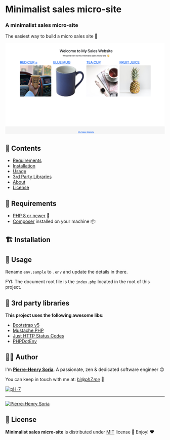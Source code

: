 # Minimalist sales micro-site

### A minimalist sales micro-site

The easiest way to build a micro sales site 🚀

![PHP Minimalist Sales Micro Ecommerce Site](php-minimalist-sales-micro-site.png)

## :book: Contents

- [Requirements](#hammer-requirements)
- [Installation](#building_construction-installation)
- [Usage](#thought_balloon-usage)
- [3rd Party Libraries](#tada-3rd-party-libraries)
- [About](#cook-author)
- [License](#page_with_curl-license)

## :hammer: Requirements

* [PHP 8 or newer](https://www.php.net/releases/8.0/en.php) 🎉
* [Composer](https://getcomposer.org/doc/00-intro.md#introduction) installed on your machine 📦

## :building_construction: Installation

<!-- Add what you need here -->

## :thought_balloon: Usage

Rename `env.sample` to `.env` and update the details in there.

FYI: The document root file is the `index.php` located in the root of this project.

## :tada: 3rd party libraries

**This project uses the following awesome libs:**
* [Bootstrap v5](https://github.com/twbs/bootstrap/releases/tag/v5.0.0)
* [Mustache.PHP](https://github.com/bobthecow/mustache.php)
* [Just HTTP Status Codes](https://packagist.org/packages/ph-7/just-http-status-codes)
* [PHPDotEnv](https://github.com/vlucas/phpdotenv)

## :cook: Author

I'm **[Pierre-Henry Soria](https://ph7.me)**. A passionate, zen &amp; dedicated software engineer 😊

You can keep in touch with me at: *hi@ph7.me* 📮

[![pH-7][github-image]](https://github.com/pH-7)

---

[![Pierre-Henry Soria](https://www.gravatar.com/avatar/a210fe61253c43c869d71eaed0e90149?s=200&r=g&d=mp)](https://ph7.me "Pierre-Henry Soria")

## :page_with_curl: License

**Minimalist sales micro-site** is distributed under [MIT](https://opensource.org/licenses/MIT) license 🚀 Enjoy! ❤️

<!-- GitHub's Markdown reference links -->
[github-image]: https://img.shields.io/badge/GitHub-100000?style=for-the-badge&logo=github&logoColor=white

<!-- Was generated by README Generator CLI on 2021-12-25 https://github.com/pH-7/github-readme-generator-cli -->
